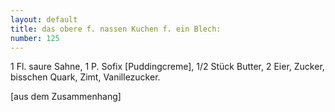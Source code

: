 ```yaml
---
layout: default
title: das obere f. nassen Kuchen f. ein Blech:
number: 125
---
```


1 Fl. saure Sahne, 1 P. Sofix [Puddingcreme], 1/2 Stück Butter, 2 Eier, Zucker, bisschen Quark, Zimt, Vanillezucker.

[aus dem Zusammenhang]